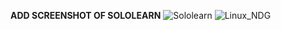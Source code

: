 **ADD SCREENSHOT OF SOLOLEARN**
![Sololearn](https://github.com/sowmyavnaik/sowmyavnaik-M1_ProjectGoal_Application.git/Sololearn.png)
![Linux_NDG](https://github.com/sowmyavnaik/sowmyavnaik-M1_ProjectGoal_Application.git/LinuxNDG.png)